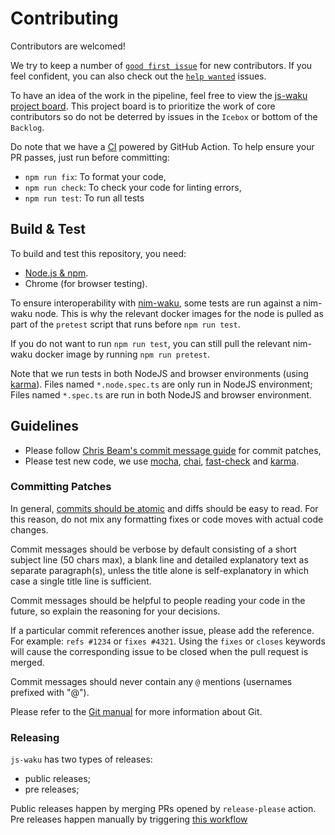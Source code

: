 # Contributing

Contributors are welcomed!

We try to keep a number of [`good first issue`](https://github.com/status-im/js-waku/labels/good%20first%20issue) for new contributors.
If you feel confident, you can also check out the [`help wanted`](https://github.com/status-im/js-waku/labels/help%20wanted) issues.

To have an idea of the work in the pipeline, feel free to view the [js-waku project board](https://github.com/status-im/js-waku/projects/1).
This project board is to prioritize the work of core contributors so do not be deterred by issues in the `Icebox` or bottom of the `Backlog`.

Do note that we have a [CI](./.github/workflows/ci.yml) powered by GitHub Action.
To help ensure your PR passes, just run before committing:

- `npm run fix`: To format your code,
- `npm run check`: To check your code for linting errors,
- `npm run test`: To run all tests

## Build & Test

To build and test this repository, you need:

- [Node.js & npm](https://nodejs.org/en/).
- Chrome (for browser testing).

To ensure interoperability with [nim-waku](https://github.com/status-im/nim-waku/), some tests are run against a nim-waku node.
This is why the relevant docker images for the node is pulled as part of the `pretest` script that runs before `npm run test`.

If you do not want to run `npm run test`, you can still pull the relevant nim-waku docker image by running `npm run pretest`.

Note that we run tests in both NodeJS and browser environments (using [karma](https://karma-runner.github.io/)).
Files named `*.node.spec.ts` are only run in NodeJS environment;
Files named `*.spec.ts` are run in both NodeJS and browser environment.

## Guidelines

- Please follow [Chris Beam's commit message guide](https://chris.beams.io/posts/git-commit/) for commit patches,
- Please test new code, we use [mocha](https://mochajs.org/),
  [chai](https://www.chaijs.com/),
  [fast-check](https://github.com/dubzzz/fast-check)
  and [karma](https://karma-runner.github.io/).

### Committing Patches

In general, [commits should be atomic](https://en.wikipedia.org/wiki/Atomic_commit#Atomic_commit_convention)
and diffs should be easy to read.
For this reason, do not mix any formatting fixes or code moves with actual code changes.

Commit messages should be verbose by default consisting of a short subject line (50 chars max),
a blank line and detailed explanatory text as separate paragraph(s),
unless the title alone is self-explanatory in which case a single title line is sufficient.

Commit messages should be helpful to people reading your code in the future, so explain the reasoning for
your decisions.

If a particular commit references another issue, please add the reference.
For example: `refs #1234` or `fixes #4321`.
Using the `fixes` or `closes` keywords will cause the corresponding issue to be closed when the pull request is merged.

Commit messages should never contain any `@` mentions (usernames prefixed with "@").

Please refer to the [Git manual](https://git-scm.com/doc) for more information
about Git.

### Releasing

`js-waku` has two types of releases:
- public releases;
- pre releases;

Public releases happen by merging PRs opened by `release-please` action.
Pre releases happen manually by triggering [this workflow](https://github.com/bpx-chain/synapse-js/actions/workflows/pre-release.yml)
